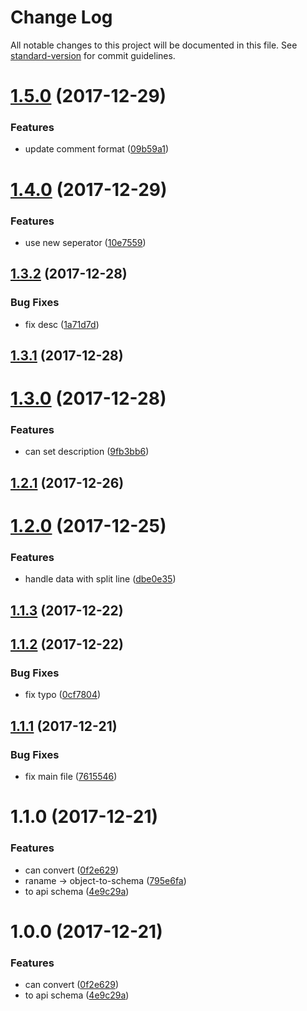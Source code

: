 # Change Log

All notable changes to this project will be documented in this file. See [standard-version](https://github.com/conventional-changelog/standard-version) for commit guidelines.

<a name="1.5.0"></a>
# [1.5.0](https://github.com/forsigner/object-to-schema/compare/v1.4.0...v1.5.0) (2017-12-29)


### Features

* update comment format ([09b59a1](https://github.com/forsigner/object-to-schema/commit/09b59a1))



<a name="1.4.0"></a>
# [1.4.0](https://github.com/forsigner/object-to-schema/compare/v1.3.2...v1.4.0) (2017-12-29)


### Features

* use new seperator ([10e7559](https://github.com/forsigner/object-to-schema/commit/10e7559))



<a name="1.3.2"></a>
## [1.3.2](https://github.com/forsigner/object-to-schema/compare/v1.3.1...v1.3.2) (2017-12-28)


### Bug Fixes

* fix desc ([1a71d7d](https://github.com/forsigner/object-to-schema/commit/1a71d7d))



<a name="1.3.1"></a>
## [1.3.1](https://github.com/forsigner/object-to-schema/compare/v1.3.0...v1.3.1) (2017-12-28)



<a name="1.3.0"></a>
# [1.3.0](https://github.com/forsigner/object-to-schema/compare/v1.2.1...v1.3.0) (2017-12-28)


### Features

* can set description ([9fb3bb6](https://github.com/forsigner/object-to-schema/commit/9fb3bb6))



<a name="1.2.1"></a>
## [1.2.1](https://github.com/forsigner/object-to-schema/compare/v1.2.0...v1.2.1) (2017-12-26)



<a name="1.2.0"></a>
# [1.2.0](https://github.com/forsigner/object-to-schema/compare/v1.1.3...v1.2.0) (2017-12-25)


### Features

* handle data with split line ([dbe0e35](https://github.com/forsigner/object-to-schema/commit/dbe0e35))



<a name="1.1.3"></a>
## [1.1.3](https://github.com/forsigner/object-to-schema/compare/v1.1.2...v1.1.3) (2017-12-22)



<a name="1.1.2"></a>
## [1.1.2](https://github.com/forsigner/object-to-schema/compare/v1.1.1...v1.1.2) (2017-12-22)


### Bug Fixes

* fix typo ([0cf7804](https://github.com/forsigner/object-to-schema/commit/0cf7804))



<a name="1.1.1"></a>
## [1.1.1](https://github.com/forsigner/object-to-schema/compare/v1.1.0...v1.1.1) (2017-12-21)


### Bug Fixes

* fix main file ([7615546](https://github.com/forsigner/object-to-schema/commit/7615546))



<a name="1.1.0"></a>
# 1.1.0 (2017-12-21)


### Features

* can convert ([0f2e629](https://github.com/forsigner/object-to-schema/commit/0f2e629))
* raname -> object-to-schema ([795e6fa](https://github.com/forsigner/object-to-schema/commit/795e6fa))
* to api schema ([4e9c29a](https://github.com/forsigner/object-to-schema/commit/4e9c29a))



<a name="1.0.0"></a>
# 1.0.0 (2017-12-21)


### Features

* can convert ([0f2e629](https://github.com/forsigner/object-to-schema/commit/0f2e629))
* to api schema ([4e9c29a](https://github.com/forsigner/object-to-schema/commit/4e9c29a))
